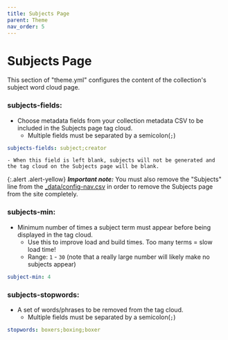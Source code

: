 ```yaml
---
title: Subjects Page
parent: Theme
nav_order: 5
---
```


# Subjects Page

This section of "theme.yml" configures the content of the collection's subject word cloud page.

### subjects-fields: 
- Choose metadata fields from your collection metadata CSV to be included in the Subjects page tag cloud.
	- Multiple fields must be separated by a semicolon(`;`)
```yaml
subjects-fields: subject;creator
```
	- When this field is left blank, subjects will not be generated and the tag cloud on the Subjects page will be blank. 

{:.alert .alert-yellow}
***Important note:*** You must also remove the "Subjects" line from the [_data/config-nav.csv](../../06_customization/config-nav/) in order to remove the Subjects page from the site completely.

### subjects-min: 
- Minimum number of times a subject term must appear before being displayed in the tag cloud. 
	- Use this to improve load and build times. Too many terms = slow load time!
	- Range: `1` - `30` (note that a really large number will likely make no subjects appear)
```yaml
subject-min: 4
```

### subjects-stopwords: 
- A set of words/phrases to be removed from the tag cloud.
	- Multiple fields must be separated by a semicolon(`;`)
```yaml
stopwords: boxers;boxing;boxer
```